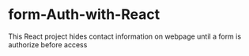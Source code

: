 # form-Auth-with-React
This React project hides contact information on webpage until a form is authorize before access
